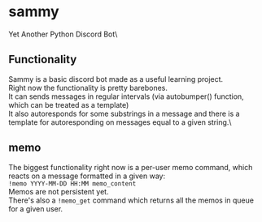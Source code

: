 # sammy
Yet Another Python Discord Bot\
## Functionality
Sammy is a basic discord bot made as a useful learning project.\
Right now the functionality is pretty barebones.\
It can sends messages in regular intervals (via autobumper() function, which can be treated as a template)\
It also autoresponds for some substrings in a message and there is a template for autoresponding on messages equal to a given string.\
## memo
The biggest functionality right now is a per-user memo command, which reacts on a message formatted in a given way:\
`!memo YYYY-MM-DD HH:MM memo_content`\
Memos are not persistent yet.\
There's also a `!memo_get` command which returns all the memos in queue for a given user.

